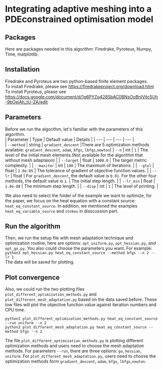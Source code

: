 # Integrating adaptive meshing into a PDEconstrained optimisation model

## Packages
Here are packages needed in this algorithm: Firedrake, Pyroteus, Numpy, Time, matplotlib.

## Installation 
Firedrake and Pyroteus are two python-based finite element packages.  
To install Firedrake, please see https://firedrakeproject.org/download.html  
To install Pyroteus, please see https://docs.google.com/document/d/1g6PYZp428SbAC0BNsOoBnIVitc5Uh-9bOejAh_tU-ZA/edit

## Parameters
Before we run the algorithm, let's familiar with the parameters of this algorithm.  
| Parameter | Type | Default value |  Details | 
| --- | --- | --- |  --- |  
| ``--method`` | string | ``gradient_descent`` |There are 5 optimization methods available: ``gradient_descent``, ``adam``, ``bfgs``, ``lbfgs``,``newton``|
| ``--n`` | int | ``1`` |  The level of the initial mesh elements.(Not available for the algorithm that without mesh adaptaion) |
| ``--target`` | float | ``1000.0`` | The target metric complexity. |
| ``--maxiter`` | int | ``100`` | The maximum of iterations. |
| ``--gtol`` | float | ``1.0e-05`` | The tolerance of gradient of objective function values. |
| ``--lr`` | float | For ``gradient_descent``, the default value is ``0.01``. For the other four methods, the default value is ``1``.  | The initial step length. |
| ``--lr_min`` | float | ``1.0e-08`` | The minimum step length.  |
| ``--disp`` | int | ``1`` | The level of printing. |

We also need to select the folder of the example we want to optimize, for the paper, we focus on the heat equation with a constant source: ``heat_eq_constant_source``. In addition, we mentioned the examples ``heat_eq_variable_source`` and ``stokes`` in disscussion part.
## Run the algorithm

Then, we run the setup file with mesh adaptation technique and optimization routine, here are options: ``opt_uniform.py``, ``opt_hessian.py``, and ``opt_go.py``. You also could choose the parameters you want. For example:  
``python3 opt_hessian.py heat_eq_constant_source --method bfgs --n 2 --lr 1``  
The data will be saved for plotting.
## Plot convergence
Also, we could run the two plotting files ``plot_different_optimization_methods.py`` and ``plot_different_mesh_adaptation.py`` based on the data saved before. These tow files will plot the objective function value against iteration numbers and CPU time.  
  
  
``python3 plot_different_optimization_methods.py heat_eq_constant_source --run uniform --n 2``  
``python3 plot_different_mesh_adaptation.py heat_eq_constant_source --method bfgs --n 2 ``  
  
  
The file ``plot_different_optimization_methods.py`` is plotting different optimization methods and users need to choose the mesh adaptation methods. For parameters ``--run``, there are three options: ``go``, ``hessian``, ``uniform``. For ``plot_different_mesh_adaptation.py``, users need to choose the optimization methods form ``gradient_descent``, ``adam``, ``bfgs``, ``lbfgs``,``newton``.



